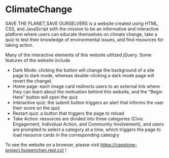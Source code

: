 # ClimateChange

SAVE THE PLANET,SAVE OURSELVERS is a website created using HTML, CSS, and JavaScript with the mission 
to be an informative and interactive platform where users can educate themselves on climate change, take a quiz to test their knowledge of environmental issues, 
and find resources for taking action. 

Many of the interactive elements of this website utilized jQuery. Some features of the website include
  * Dark Mode: clicking the button will change the background of a site page to dark mode, whereas double-clicking a dark mode page will revert the change)
  * Home page: each image card redirects users to an external link where they can learn about the motivation behind this website, and the "Begin Here" button will open the quiz
  * Interactive quiz: the submit button triggers an alert that informs the user their score on the quiz 
  * Restart quiz: a button that triggers the page to reload
  * Take Action: resources are divided into three categories (Civic Engagement, Individual Action, and Community Involvement), and users are prompted to
  select a category at a time, which triggers the page to load resource cards in the corresponding cateogry
  
  
  To see the website on a browser, please visit https://capstone-project.huiwenchen.repl.co/ !
  
  
